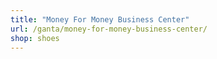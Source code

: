 ```yaml
---
title: "Money For Money Business Center"
url: /ganta/money-for-money-business-center/
shop: shoes
---
```


